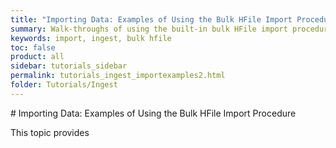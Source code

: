 ```yaml
---
title: "Importing Data: Examples of Using the Bulk HFile Import Procedure"
summary: Walk-throughs of using the built-in bulk HFile import procedure.
keywords: import, ingest, bulk hfile
toc: false
product: all
sidebar: tutorials_sidebar
permalink: tutorials_ingest_importexamples2.html
folder: Tutorials/Ingest
---
```

<section>
<div class="TopicContent" data-swiftype-index="true" markdown="1">
# Importing Data: Examples of Using the Bulk HFile Import Procedure

This topic provides

##
